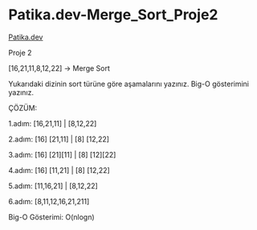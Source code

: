 # Patika.dev-Merge_Sort_Proje2

[Patika.dev](https://www.patika.dev/tr)

Proje 2

[16,21,11,8,12,22] -> Merge Sort

Yukarıdaki dizinin sort türüne göre aşamalarını yazınız.
Big-O gösterimini yazınız.

ÇÖZÜM:
        

1.adım: [16,21,11]     |  [8,12,22]

2.adım: [16] [21,11]   |  [8] [12,22]

3.adım: [16] [21][11]  |  [8] [12][22] 

4.adım: [16] [11,21]   |  [8] [12,22]

5.adım: [11,16,21]     |  [8,12,22] 

6.adım: [8,11,12,16,21,211]


Big-O Gösterimi: O(nlogn)
